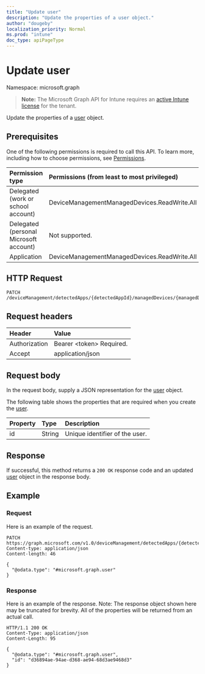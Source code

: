 ```yaml
---
title: "Update user"
description: "Update the properties of a user object."
author: "dougeby"
localization_priority: Normal
ms.prod: "intune"
doc_type: apiPageType
---
```


# Update user

Namespace: microsoft.graph

> **Note:** The Microsoft Graph API for Intune requires an [active Intune license](https://go.microsoft.com/fwlink/?linkid=839381) for the tenant.

Update the properties of a [user](../resources/intune-devices-user.md) object.

## Prerequisites
One of the following permissions is required to call this API. To learn more, including how to choose permissions, see [Permissions](/graph/permissions-reference).

|Permission type|Permissions (from least to most privileged)|
|:---|:---|
|Delegated (work or school account)|DeviceManagementManagedDevices.ReadWrite.All|
|Delegated (personal Microsoft account)|Not supported.|
|Application|DeviceManagementManagedDevices.ReadWrite.All|

## HTTP Request
<!-- {
  "blockType": "ignored"
}
-->
``` http
PATCH /deviceManagement/detectedApps/{detectedAppId}/managedDevices/{managedDeviceId}/users/{userId}
```

## Request headers
|Header|Value|
|:---|:---|
|Authorization|Bearer &lt;token&gt; Required.|
|Accept|application/json|

## Request body
In the request body, supply a JSON representation for the [user](../resources/intune-devices-user.md) object.

The following table shows the properties that are required when you create the [user](../resources/intune-devices-user.md).

|Property|Type|Description|
|:---|:---|:---|
|id|String|Unique identifier of the user.|



## Response
If successful, this method returns a `200 OK` response code and an updated [user](../resources/intune-devices-user.md) object in the response body.

## Example

### Request
Here is an example of the request.
``` http
PATCH https://graph.microsoft.com/v1.0/deviceManagement/detectedApps/{detectedAppId}/managedDevices/{managedDeviceId}/users/{userId}
Content-type: application/json
Content-length: 46

{
  "@odata.type": "#microsoft.graph.user"
}
```

### Response
Here is an example of the response. Note: The response object shown here may be truncated for brevity. All of the properties will be returned from an actual call.
``` http
HTTP/1.1 200 OK
Content-Type: application/json
Content-Length: 95

{
  "@odata.type": "#microsoft.graph.user",
  "id": "d36894ae-94ae-d368-ae94-68d3ae9468d3"
}
```




